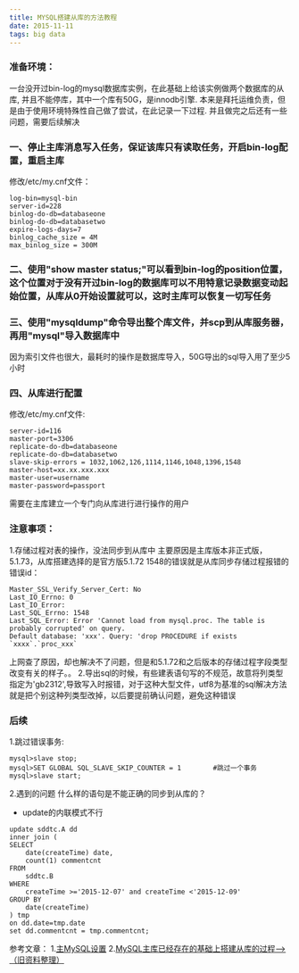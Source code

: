 ```yaml
---
title: MYSQL搭建从库的方法教程
date: 2015-11-11
tags: big data
---
```


### 准备环境：

一台没开过bin-log的mysql数据库实例，在此基础上给该实例做两个数据库的从库, 并且不能停库，其中一个库有50G，是innodb引擎. 本来是拜托运维负责，但是由于使用环境特殊性自己做了尝试，在此记录一下过程. 并且做完之后还有一些问题，需要后续解决

### 一、停止主库消息写入任务，保证该库只有读取任务，开启bin-log配置，重启主库

修改/etc/my.cnf文件：
```vim
log-bin=mysql-bin
server-id=228
binlog-do-db=databaseone
binlog-do-db=databasetwo
expire-logs-days=7
binlog_cache_size = 4M
max_binlog_size = 300M
```

### 二、使用"show master status;"可以看到bin-log的position位置，这个位置对于没有开过bin-log的数据库可以不用特意记录数据变动起始位置，从库从0开始设置就可以，这时主库可以恢复一切写任务

### 三、使用"mysqldump"命令导出整个库文件，并scp到从库服务器，再用"mysql"导入数据库中

因为索引文件也很大，最耗时的操作是数据库导入，50G导出的sql导入用了至少5小时

### 四、从库进行配置

修改/etc/my.cnf文件:
```vim
server-id=116
master-port=3306
replicate-do-db=databaseone
replicate-do-db=databasetwo
slave-skip-errors = 1032,1062,126,1114,1146,1048,1396,1548
master-host=xx.xx.xxx.xxx
master-user=username
master-password=passport
```
需要在主库建立一个专门向从库进行进行操作的用户

### 注意事项：

1.存储过程对表的操作，没法同步到从库中
主要原因是主库版本非正式版，5.1.73，从库搭建选择的是官方版5.1.72
1548的错误就是从库同步存储过程报错的错误id：
```vim
Master_SSL_Verify_Server_Cert: No
Last_IO_Errno: 0
Last_IO_Error:
Last_SQL_Errno: 1548
Last_SQL_Error: Error 'Cannot load from mysql.proc. The table is probably corrupted' on query.
Default database: 'xxx'. Query: 'drop PROCEDURE if exists `xxxx`.`proc_xxx`
```
上网查了原因，却也解决不了问题，但是和5.1.72和之后版本的存储过程字段类型改变有关的样子。。
2.导出sql的时候，有些建表语句写的不规范，故意将列类型指定为'gb2312',导致写入时报错，对于这种大型文件，utf8为基准的sql解决方法就是把个别这种列类型改掉，以后要提前确认问题，避免这种错误

### 后续

1.跳过错误事务:
```vim
mysql>slave stop;
mysql>SET GLOBAL SQL_SLAVE_SKIP_COUNTER = 1        #跳过一个事务
mysql>slave start;
```
2.遇到的问题
什么样的语句是不能正确的同步到从库的？
* update的内联模式不行
```vim
update sddtc.A dd
inner join (
SELECT
	date(createTime) date,
	count(1) commentcnt
FROM
	sddtc.B
WHERE
	createTime >='2015-12-07' and createTime <'2015-12-09'
GROUP BY
	date(createTime)
) tmp
on dd.date=tmp.date
set dd.commentcnt = tmp.commentcnt;
```

参考文章：
1.[主MySQL设置](http://faq.comsenz.com/library/system/serviceext/serviceext_slave.htm)
2.[MySQL主库已经存在的基础上搭建从库的过程--> （旧资料整理）](http://blog.csdn.net/mchdba/article/details/11354771)
